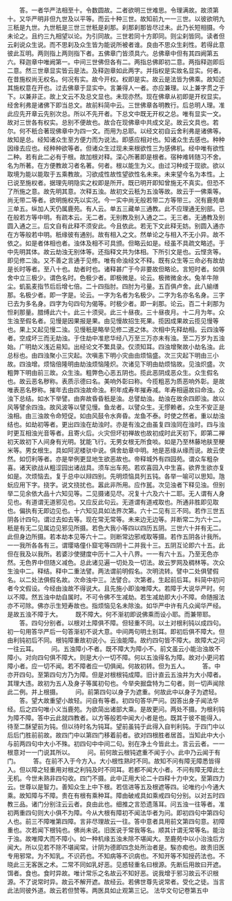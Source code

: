 <!-- { "loadSidebar": true } -->
　　答。一者华严法相至十。令数圆故。二者欲明三世难思。令理满故。故须第十。又华严明非但九世及以平等。而云十种三世。故知前九一一三世。以彼欲明九三秖是九世。九世秖是三世三世秖是刹那。刹那刹那皆尽过未。此乃长短相摄。今未论之。且约三九相望以论。为引同故。三世若同十方即同。则尘刹皆同。读者但云刹说众生说。而不思刹及众生皆为能说所被者谁。良由不思众生刹性。若得此意彼此互明。两则指上两则指下者。五佛章门皆须具六。总佛章中但有其四阙第五六。释迦章中唯阙第一。中间三世佛但各有二。两指总佛即初二意。两指释迦即后二意。然三世章显实皆云是法。及释迦章如此两字。并指权是实故名显实。何者。在昔施权尚无权名。何况有实。故今开权。权即是实。故云是法皆为佛乘。故知述其施权意在开也。过去佛章于显实中。言兼得人一者。亦应兼理。以上兼字贯之于下。以兼非正。故上文云不及总文显也。未现亦然。现在佛章从初即是开权显实。经舍利弗是诸佛下即当总文。故前料简中云。三世佛章各明教行。后总明人理。准此应先开章云先别次总。所以不先开者。下总文中既无开权之总。唯有显实一文。故对三世各有权实。总别不便故也。故合在现佛章中共成文足。故云文具也。若尔。何不秖合著现佛章中为四一文。而用为总耶。以经文初自云舍利弗是诸佛等。故知是总。经知诸众生至方便力而为说法。即感应相对也。知诸众生去感也。种种因缘去应也。经种种欲等者。但诸众生过现未来根欲性三为感佛机。经中唯有欲性二种。若有此二必有于根。故加根对释。深心所著即是根者。宿种难转随习不舍。名为所著。在方便教故习者名著。何者。根以能生为义。由过习种成于现欲。欲以取境为能以能取于五乘教故。习欲成性故性望欲性名未来。未来望今名为本性。上已说至施权者。据理先明隐实之权即是所开。既已明开即知曾施无不真实。但恐不了所施之意。故先明其意。次释五浊。故初文云秖为五浊等故。故云于一佛乘等。尚无带二等者。欲明施权先以实况。今一实中尚无般若带二方等带三。况有鹿苑单三单五。纵加人天仍属鹿苑。有人云。单五三藏单三通教。此不应理通无别部。已在般若方等中明。有疏本云。无二者。无别教及别入通之二。无三者。无通教及别圆入通之三。后文自有此释不须安此。今且依此。若无下文此释无妨。别圆入通亦在方等般若中明。秖缘彼有通别。故有相入之文。然单论之与相入不无小异。故不依之。如是者体相也者。浊体及相不可具颁。但略云如是。经虽不具疏文略述。于中先明其体。故云劫浊无别体等。还指释文共为体相。下所引文是也。云悭贪等。即见修二浊。又不善之言通于见修。唯有命浊经文不释。既有众生等三命必有故劫是长时等者。至八十也。劫者时也。诸释甚广于今非要故但略论。言短时者。如俱舍中立三极少。谓色名时。色极少者。即极微是。论云。极微微金水。兔羊牛隙尘。虮虱麦指节后后增七倍。二十四指肘。四肘为弓量。五百俱卢舍。此八緰缮那。名极少者。即一字是。论云。一字为名者为名极少。二字为名亦名名身。三字已去为多名身。四字为句四句为偈等。时极少者。即一刹那。论云。百二十刹那为怛刹那量。腊缚此六十。此三十须臾。此三十昼夜。三十昼夜月。十二月为年。众生浊至假名者。见慢是因果报是果。由见慢故招生死果。揽因成果故云揽见慢等也。果上又起见慢二浊。见慢秖是略举见修二道之体。次相中先释劫相。云四浊等者。空成坏三而无劫浊。于住劫中准悲华经八万至三万亦未有浊。至二万岁为五浊始。广明劫义浅近易知。出经论文不繁具录。仅须知耳。四浊增聚故小劫名浊。此总标也。由四浊聚小三灾起。次嗔恚下明小灾由由烦恼盛。次三灾起下明由三小故。四浊增。烦恼倍隆明由劫浊烦恼隆炽。次诸见下明由劫烦恼故。见浊炽盛。次粗弊下明由前三故。众生浊。粗弊色心恶五阴也。揽此恶阴成恶众生。众生假名也。故云恶名秽称。表质示德曰名。美响外彰曰称。今揽粗恶为质恶响外彰。是故唯表恶名秽称。摧年去由四浊故命浊。积年成寿年摧寿减。年寿相逼故曰命浊。众浊下总结。如水下举譬。由奔故昏昏秖是浊。总譬劫浊。劫浊在故余四即浊。故以风等譬余四浊。故风波等以譬见慢。鱼龙者。以譬众生。无憀赖者。众生不安正是浊相。由三浊故令命短促。如由风鼓令水奔昏。龙鱼不泰。时使之然者。重以劫浊结也。如劫初等者。更出四浊在劫浊时。亦是有浊之由虽复四浊同在浊时。四与浊时更互相浊光音等者。且寄火后。火灾但坏初禅故也故初成时此天初下。即第二禅初天故初下人间身有光明。犹能飞行。无男女根无所食啖。如是乃至林藤地肤至粳米等。男女根生。具如阿泥楼驮中说。俱舍劫章中明。地是恶缘从缘而说。故云使然。如忉利等者。亦是举例更显地生欲恶故也。帝释城外有四园苑。谓众车粗杂喜。诸天欲战从粗涩园出诸战具。须车出车苑。若欢喜园入中生喜。欲界生欲亦复如是。次烦恼去。复于总中以辩四别。先明烦恼具列五钝。各举一喻可以思知。虺蚖应用下字。挠字。说文挠扰也。嚣此非所用。应作嚚。次见浊者下释见浊。但别举二见余依大品十六知见等。二见摄诸见尽。况复十六及六十二耶。无人谓有人身见也。有道谓无道邪见也。又应反此句云。无道谓有道戒取也。所通非胜即见取也。偏执有无即边见也。十六知见具如法界次第。六十二见有三不同。若作三世五阴各计四句。谓过去如去等。现在常无常等。未来边无边等。并断常二为六十二。秖是有无二见属边见邪见所摄。若色大我小等四以四历五阴。三世六十并有无二。此但身边所摄。若本劫本见等六十二。则断常边邪戒取等摄。若作五阴各计我所。一一我所各各有三。谓璎珞僮仆窟宅等四阴十二并我十三。五阴互论即六十五。此但在我及以我所。若婆沙使揵度中历十二入十八界。一一有六十五。乃至无色亦然。无色界中但随义减色。总此诸见遍一切处及一切法。故云罗网及稠林等。次众生浊中二。释结。释中二重法譬。两法谓前明假名。次明流转。譬中二处俱譬假名。以二处法俱假名故。次命浊中三。法譬合。次第者。生起前后耳。料简中初问者今文假设。今经由浊故不得说大。且先施小即浊唯障大。若障于大说华严时。何以不障。然五浊中劫自属时。不可令佛不生减劫。若生减劫即大小不障。命随报法亦不可除。佛亦示生短寿故也。指烦恼见名未除浊。如华严中许有凡众闻华严经。是故五浊不障于大。
　　既不障大。何不渐初即说佛乘而设小耶。而兼带耶。
　　答。四句分别者。以根对土障俱不障。但轻重不同。以土对根利钝以成四句。初一句用答华严后一句答渐初不说大意。中间两句明土别耳。即初后俱不障大。但由利钝初后不同。根钝障重故初说小。云浊能障。故约四句皆不障大。故障大之问一往云耳。
　　问。五浊障小不者。既不障大为障小不。前文虽云小能治浊故不障小。对向四句俱不障大。则是大小一切不障。何以五浊得名为障。故对小更问若障小者。应一切不闻。若不障者应一切俱闻。何故初转。但为五人。
　　答。中亦开四句。至第四句方乃为障。但是对根根钝成障。旧计直云五浊并为大小障者。其理大违。故初为五人及身子等属初句也。今举央掘盘特为二句者。则一切声闻除此二例。并上根摄。
　　问。前第四句以身子为遮重。何故此中以身子为遮轻。
　　答。望大故重望小故轻。问自有等者。初四句答华严问。因答出身子闻法华经。后之四句唯小义当鹿苑。为欲简出诸部大乘。是故更问。两处不摄。为根利钝为障不障。答中云此就四教者。以方等般若中闻大小者是也。既其于彼不能得入。待至二酥望前为钝。但以待时名为钝耳。望前虽钝于此得入自判利钝。于四门中以后后门胜前前故。故四门中以第四门移着前者。欲对四根胜者居首。当知此中大小与前两四句中大小不殊。初四句中中间二句。别在净土今皆此土。言云云者。一一根意对一一门说其所以。
　　问。前何故云根钝遮重不闻于小。此中乃云闻于有门。
　　答。在前不入于今方入。大小根性熟时不同。故知不问有障无障悉皆得入。但以障之轻重用对根之利钝及时不同耳。若都不闻大小者。不问有障无障此土无机。今世未熟非四句收。四门不摄。此中正用大论二十四释十力中文。至第四力云。世尊以是智力。善知众生上中下根。若信进等五及根遮等四。论唯约小今通大乘。故知障与不障。贵在有根有乘种耳。障由破戒具如乘戒四句分别。以对五时四教三品。诸门分别注云云者。良由此也。细推之言恐遗落耳。问五浊一往等者。准初两重四句则大小俱不为障。今从大根有障初不闻法华者为问。即初四句中第四句人也。前三不障唯第四障。言非尽理故云一往。答中意者具用前文第四句意。初障重也。次若闻下根钝也。佛尚未说。旧医说于常我等名。顺其计谓无常等名。能治于浊。故唯障大而不障小。如一种机缘五浊未除不堪闻大。至鹿苑中以小治浊后方闻大。所以见若不除不堪闻常。计阴为德即四念处所治者是。騃亦痴也。故责旧医专用邪常。为不知乳。不识药也。不知病等不识病也。不知开等不知授药法也。不晓此三无客医之术。二常不同如乳好恶。见惑轻重名曰根源。先断后用故曰开遮。饵者。食也。食时异故。唯计常乐之名故云不知好恶。说我增于邪习故云不识根源。不了说常时异。故云不解开遮。故经云。若佛世尊先说常者。受化之徒。当言此法同彼外道。故云若但赞等。两医具如止观第三记。
法华文句记卷第五中

